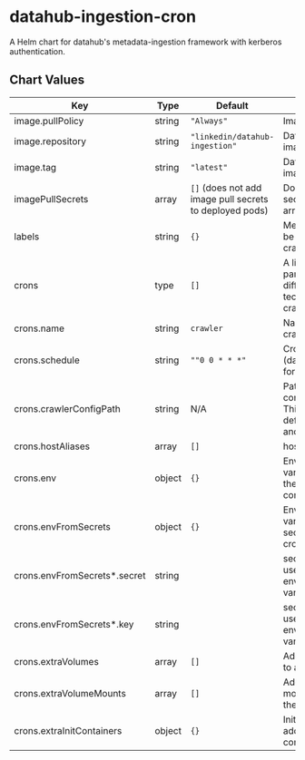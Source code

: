 datahub-ingestion-cron
================
A Helm chart for datahub's metadata-ingestion framework with kerberos authentication.

## Chart Values

| Key | Type | Default | Description |
|-----|------|---------|-------------|
| image.pullPolicy | string | `"Always"` | Image pull policy |
| image.repository | string | `"linkedin/datahub-ingestion"` | DataHub Ingestion image repository |
| image.tag | string | `"latest"` | DataHub Ingestion image tag |
| imagePullSecrets | array | `[]` (does not add image pull secrets to deployed pods) | Docker registry secret names as an array |
| labels | string | `{}` | Metadata labels to be added to each crawling cron job |
| crons | type | `[]` | A list of crawling parameters per different technology being crawler |
| crons.name | string | `crawler` | Name of the crawler container |
| crons.schedule | string | `""0 0 * * *"` | Cron expression (daily at midnight) for crawler jobs |
| crons.crawlerConfigPath | string | N/A | Path to metadata configuration file. This must explicitly defined as a mount and is **required**. |
| crons.hostAliases | array | `[]` | host aliases |
| crons.env | object | `{}` | Environment variables to add to the cronjob container |
| crons.envFromSecrets | object | `{}` | Environment variables from secrets to the cronjob container |
| crons.envFromSecrets*.secret | string | | secretKeyRef.name used for environment variable |
| crons.envFromSecrets*.key | string | | secretKeyRef.key used for environment variable |
| crons.extraVolumes | array | `[]` | Additional volumes to add to the pods |
| crons.extraVolumeMounts | array | `[]` | Additional volume mounts to add to the pods |
| crons.extraInitContainers | object | `{}` | Init containers to add to the cronjob container |
